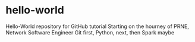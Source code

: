 # hello-world
Hello-World repository for GitHub tutorial
Starting on the hourney of PRNE, Network Software Engineer
Git first, Python, next, then Spark maybe
